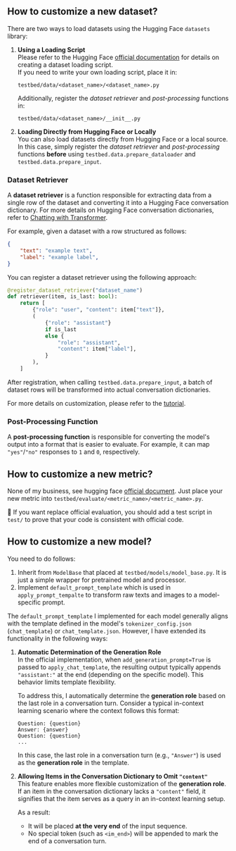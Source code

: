 ## How to customize a new dataset?
There are two ways to load datasets using the Hugging Face `datasets` library:

1. **Using a Loading Script**  
   Please refer to the Hugging Face [official documentation](https://huggingface.co/docs/datasets/v2.20.0/en/dataset_script#create-a-dataset-loading-script) for details on creating a dataset loading script.  
   If you need to write your own loading script, place it in:  
   ```
   testbed/data/<dataset_name>/<dataset_name>.py
   ```
   Additionally, register the *dataset retriever* and *post-processing* functions in:  
   ```
   testbed/data/<dataset_name>/__init__.py
   ```

2. **Loading Directly from Hugging Face or Locally**  
   You can also load datasets directly from Hugging Face or a local source.  
   In this case, simply register the *dataset retriever* and *post-processing* functions **before** using  `testbed.data.prepare_dataloader` and `testbed.data.prepare_input`.

### Dataset Retriever

A **dataset retriever** is a function responsible for extracting data from a single row of the dataset and converting it into a Hugging Face conversation dictionary. For more details on Hugging Face conversation dictionaries, refer to [Chatting with Transformer](https://huggingface.co/docs/transformers/main/en/conversations).

For example, given a dataset with a row structured as follows:

```json
{
    "text": "example text",
    "label": "example label",
}
```
You can register a dataset retriever using the following approach:

```python
@register_dataset_retriever("dataset_name")
def retriever(item, is_last: bool):
    return [
        {"role": "user", "content": item["text"]},
        (
            {"role": "assistant"}
            if is_last
            else {
                "role": "assistant",
                "content": item["label"],
            }
        ),
    ]
```

After registration, when calling `testbed.data.prepare_input`, a batch of dataset rows will be transformed into actual conversation dictionaries.

For more details on customization, please refer to the [tutorial](../examples/tutorial_custom.ipynb).

### Post-Processing Function

A **post-processing function** is responsible for converting the model's output into a format that is easier to evaluate. For example, it can map `"yes"`/`"no"` responses to `1` and `0`, respectively.



## How to customize a new metric?

None of my business, see hugging face [official document](https://huggingface.co/docs/evaluate/creating_and_sharing). Just place your new metric into `testbed/evaluate/<metric_name>/<metric_name>.py`.

🚨 If you want replace official evaluation, you should add a test script in `test/` to prove that your code is consistent with official code.

## How to customize a new model?
You need to do follows:
1. Inherit from `ModelBase` that placed at `testbed/models/model_base.py`. It is just a simple wrapper for pretrained model and processor.
2. Implement `default_prompt_template` which is used in `apply_prompt_tempalte` to transform raw texts and images to a model-specific prompt.

The `default_prompt_template` I implemented for each model generally aligns with the template defined in the model's `tokenizer_config.json` (`chat_template`) or `chat_template.json`. However, I have extended its functionality in the following ways:

1. **Automatic Determination of the Generation Role**  
   In the official implementation, when `add_generation_prompt=True` is passed to `apply_chat_template`, the resulting output typically appends `"assistant:"` at the end (depending on the specific model). This behavior limits template flexibility.  

   To address this, I automatically determine the **generation role** based on the last role in a conversation turn. Consider a typical in-context learning scenario where the context follows this format:

   ```
   Question: {question}
   Answer: {answer}
   Question: {question}
   ...
   ```

   In this case, the last role in a conversation turn (e.g., `"Answer"`) is used as the **generation role** in the template.

2. **Allowing Items in the Conversation Dictionary to Omit `"content"`**  
   This feature enables more flexible customization of the **generation role**. If an item in the conversation dictionary lacks a `"content"` field, it signifies that the item serves as a query in an in-context learning setup.  
   
   As a result:
   - It will be placed **at the very end** of the input sequence.
   - No special token (such as `<im_end>`) will be appended to mark the end of a conversation turn.
